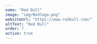 ```yaml
---
name: "Red Bull"
image: "img/Redlogo.png"
websiteUrl: "https://www.redbull.com/"
altText: "Red Bull"
order: 7
active: true
---
```

